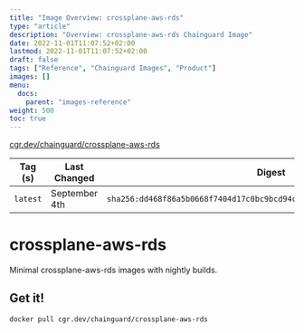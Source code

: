 ```yaml
---
title: "Image Overview: crossplane-aws-rds"
type: "article"
description: "Overview: crossplane-aws-rds Chainguard Image"
date: 2022-11-01T11:07:52+02:00
lastmod: 2022-11-01T11:07:52+02:00
draft: false
tags: ["Reference", "Chainguard Images", "Product"]
images: []
menu:
  docs:
    parent: "images-reference"
weight: 500
toc: true
---
```


[cgr.dev/chainguard/crossplane-aws-rds](https://github.com/chainguard-images/images/tree/main/images/crossplane-aws-rds)

| Tag (s)   | Last Changed  | Digest                                                                    |
|-----------|---------------|---------------------------------------------------------------------------|
|  `latest` | September 4th | `sha256:dd468f86a5b0668f7404d17c0bc9bcd94cd3271dc446bc218006460a0dfc16ad` |

# crossplane-aws-rds

Minimal crossplane-aws-rds images with nightly builds.

## Get it!

```shell
docker pull cgr.dev/chainguard/crossplane-aws-rds
```
